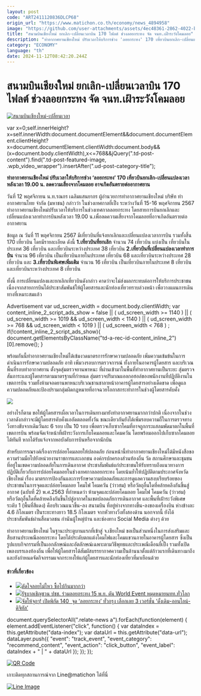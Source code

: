 ```yaml
---
layout: post
code: "ART2411120836DLCP68"
origin_url: "https://www.matichon.co.th/economy/news_4894958"
image: "https://github.com/user-attachments/assets/4ec48361-2862-4022-b699-c0cf889d1bec"
title: "สนามบินเชียงใหม่ ยกเลิก-เปลี่ยนเวลาบิน 170 ไฟลต์ ช่วงลอยกระทง จัด จนท.เฝ้าระวังโคมลอย"
description: "ท่าอากาศยานเชียงใหม่ ปรับเวลาให้บริการช่วง 'ลอยกระทง' 170 เที่ยวบินยกเลิก-เปลี่ยนแปลงเวลาหลังเวลา 19.00 น. ลดความเสี่ยงจากโคมลอย อาจเกิดอันตรายต่ออากาศยาน"
category: "ECONOMY"
language: "th"
date: 2024-11-12T08:42:20.244Z
---
```


# สนามบินเชียงใหม่ ยกเลิก-เปลี่ยนเวลาบิน 170 ไฟลต์ ช่วงลอยกระทง จัด จนท.เฝ้าระวังโคมลอย

[![](https://www.matichon.co.th/wp-content/uploads/2024/11/สนามบินเชียงใหม่-เปลี่ยนเวลา.jpg "สนามบินเชียงใหม่-เปลี่ยนเวลา")](https://www.matichon.co.th/wp-content/uploads/2024/11/สนามบินเชียงใหม่-เปลี่ยนเวลา.jpg)

var x=0;self.innerHeight?x=self.innerWidth:document.documentElement&&document.documentElement.clientHeight?x=document.documentElement.clientWidth:document.body&&(x=document.body.clientWidth),x<=768&&jQuery(".td-post-content").find(".td-post-featured-image, .wpb\_video\_wrapper").insertAfter(".ud-post-category-title");

**ท่าอากาศยานเชียงใหม่ ปรับเวลาให้บริการช่วง ‘ลอยกระทง’ 170 เที่ยวบินยกเลิก-เปลี่ยนแปลงเวลาหลังเวลา 19.00 น. ลดความเสี่ยงจากโคมลอย อาจเกิดอันตรายต่ออากาศยาน**

วันที่ 12 พฤศจิกายน น.ท.รณกร เฉลิมแสนยากร ผู้อำนวยการท่าอากาศยานเชียงใหม่ บริษัท ท่าอากาศยานไทย จำกัด (มหาชน) กล่าวว่า ในช่วงเทศกาลยี่เป็ง ระหว่างวันที่ 15-16 พฤศจิกายน 2567 ท่าอากาศยานเชียงใหม่ปรับเวลาให้บริการในช่วงเทศกาลลอยกระทง โดยสายการบินยกเลิกและเปลี่ยนแปลงเวลาทำการบินหลังเวลา 19.00 น.เพื่อลดความเสี่ยงจากโคมลอยที่อาจเกิดอันตรายต่ออากาศยาน

ข้อมูล ณ วันที่ 11 พฤศจิกายน 2567 มีเที่ยวบินที่แจ้งยกเลิกและเปลี่ยนแปลงเวลาการบิน รวมทั้งสิ้น 170 เที่ยวบิน โดยมีรายละเอียด ดังนี้ **1.เที่ยวบินที่ยกเลิก** จำนวน 74 เที่ยวบิน แบ่งเป็น เที่ยวบินในประเทศ 36 เที่ยวบิน และเที่ยวบินระหว่างประเทศ 38 เที่ยวบิน **2.เที่ยวบินที่เปลี่ยนแปลงเวลาทำการบิน** จำนวน 96 เที่ยวบิน เป็นเที่ยวบินภายในประเทศ เที่ยวบิน 68 และเที่ยวบินระหว่างประเทศ 28 เที่ยวบิน และ **3.เที่ยวบินพิเศษเพิ่มเติม** จำนวน 16 เที่ยวบิน เป็นเที่ยวบินภายในประเทศ 8 เที่ยวบิน และเที่ยวบินระหว่างประเทศ 8 เที่ยวบิน

ทั้งนี้ การเปลี่ยนแปลงและยกเลิกเที่ยวบินดังกล่าว คาดว่าจะไม่ส่งผลกระทบต่อการให้บริการประชาชน เนื่องจากสายการบินได้ประชาสัมพันธ์ให้ผู้โดยสารและนักท่องเที่ยวทราบล่วงหน้า เพื่อวางแผนการเดินทางที่เหมาะสมแล้ว

Advertisement var ud\_screen\_width = document.body.clientWidth; var content\_inline\_2\_script\_ads\_show = false || ( ud\_screen\_width >= 1140 ) || ( ud\_screen\_width >= 1019 && ud\_screen\_width < 1140 ) || ( ud\_screen\_width >= 768 && ud\_screen\_width < 1019 ) || ( ud\_screen\_width < 768 ) ; if(!content\_inline\_2\_script\_ads\_show){ document.getElementsByClassName("td-a-rec-id-content\_inline\_2")\[0\].remove(); }

พร้อมกันนี้ท่าอากาศยานเชียงใหม่ได้เข้มงวดมาตรการรักษาความปลอดภัย เพิ่มความเข้มข้นในการดำเนินการรักษาความปลอดภัย อาทิ เพิ่มวงรอบการตรวจการณ์ ทั้งภายในอาคารผู้โดยสาร และบริเวณพื้นที่รอบท่าอากาศยาน ตั้งจุดสุ่มตรวจยานพาหนะ ที่ผ่านเข้ามาในพื้นที่ท่าอากาศยานเป็นระยะ สุ่มตรวจสัมภาระและผู้โดยสารตามมาตรฐานที่กำหนด สุ่มตรวจปริมาณแอลกอฮอล์ของพนักงานที่ปฏิบัติงานในเขตการบิน รวมทั้งห้ามจอดยานพาหนะบริเวณชานชาลาหน้าอาคารผู้โดยสารอย่างเด็ดขาด เพื่อดูแลความปลอดภัยและป้องปรามกลุ่มผิดกฎหมายที่อาจฉวยโอกาสกระทำการในช่วงผู้โดยสารคับคั่ง

![](https://www.matichon.co.th/wp-content/uploads/2024/11/2105869.jpg)

อย่างไรก็ตาม ขอให้ผู้โดยสารเผื่อเวลาในการเดินทางมายังท่าอากาศยานมากกว่าปกติ เนื่องจากในช่วงเวลาดังกล่าวจะมีผู้โดยสารคับคั่งแออัดตลอดทั้งวัน ขณะเดียวกันยังได้เพิ่มรอบความถี่ในการตรวจทางวิ่งทางขับจากเดิมวันละ 6 รอบ เป็น 10 รอบ เพื่อตรวจเก็บซากโคมที่อาจถูกกระแสลมพัดมาตกในพื้นที่เขตการบิน พร้อมจัดเจ้าหน้าที่เฝ้าระวังการเก็บโคมลอยและโคมควัน โดยพร้อมออกไปเก็บซากโคมลอยได้ทันที หากได้รับแจ้งจากหอบังคับการบินหรือจากนักบิน

สำหรับการรณรงค์เรื่องการปล่อยโคมลอยให้ปลอดภัย ก่อนหน้านี้ท่าอากาศยานเชียงใหม่ได้มีหนังสือขอความร่วมมือไปยังหน่วยงานราชการและเอกชน องค์กรปกครองส่วนท้องถิ่น วัด สถานศึกษาและชุมชนที่อยู่ในเขตความปลอดภัยในการเดินอากาศ ประชาสัมพันธ์แก่ประชาชนให้รับทราบถึงแนวทางการปฏิบัติเกี่ยวกับการปล่อยโคมลอยในช่วงเทศกาลลอยกระทง โดยเน้นย้ำให้ปฏิบัติตามประกาศจังหวัดเชียงใหม่ เรื่อง มาตรการป้องกันและการรักษาความปลอดภัยและการดูแลความสงบเรียบร้อยของประชาชนในการจุดและปล่อยโคมลอย โคมไฟ โคมควัน (ว่าวฮม) หรือวัตถุอื่นใดที่คล้ายคลึงกันขึ้นสู่อากาศ (ฉบับที่ 2) พ.ศ.2563 ที่กำหนดว่า ห้ามจุดและปล่อยโคมลอย โคมไฟ โคมควัน (ว่าวฮม) หรือวัตถุอื่นใดที่คล้ายคลึงกันขึ้นไปสู่อากาศในเขตปลอดภัยการเดินอากาศ และพื้นที่เฝ้าระวังพิเศษระดับ 1 (พื้นที่สีแดง) คือบริเวณแนวขึ้น-ลง สนามบิน ที่อยู่ห่างจากทางขึ้น-ลงของเครื่องบิน ห่างข้างละ 4.6 กิโลเมตร เป็นระยะทางยาว 18.5 กิโลเมตร จากหัวทางวิ่งทั้งสองด้าน นอกจากนี้ ยังได้ประชาสัมพันธ์ผ่านสื่อมวลชน กำนันผู้ใหญ่บ้าน และช่องทาง Social Media ต่างๆ ด้วย

ท่าอากาศยานเชียงใหม่ ในฐานะประตูบานแรกที่เข้าสู่ จ.เชียงใหม่ ขอเป็นส่วนหนึ่งในการส่งเสริมและสืบสานประเพณีลอยกระทง โดยได้ประดับตกแต่งโคมไฟและโคมแขวนภายในอาคารผู้โดยสาร ซึ่งเป็นรูปแบบกิจกรรมที่เป็นเอกลักษณ์และอัตลักษณ์เฉพาะตามวิธีพุทธและประเพณีเดือนยี่เป็ง รวมทั้งเปิดเพลงบรรเลงท้องถิ่น เพื่อให้ผู้โดยสารได้สัมผัสบรรยากาศความเป็นล้านนาตั้งแต่ก้าวแรกที่เดินทางมาถึง และยังกำหนดจัดกิจกรรมแจกกระทงให้แก่ผู้โดยสารและนักท่องเที่ยวที่มาเยือนด้วย

#### ข่าวที่เกี่ยวข้อง

*   [![](https://www.matichon.co.th/wp-content/uploads/2024/11/maxresdefault-47.jpg)ตัดใจลอยไม่ไหว ซื้อไปกินมากกว่า](https://www.matichon.co.th/clips/news_4894420)
*   [![](https://www.matichon.co.th/wp-content/uploads/2024/11/728-138.jpg)รัฐบาลเชิญชวน ปชช. ร่วมลอยกระทง 15 พ.ย. ดัน World Event หมุดหมายนทท.ทั่วโลก](https://www.matichon.co.th/politics/news_4893118)
*   [![](https://www.matichon.co.th/wp-content/uploads/2024/11/WEBBBB-1.jpg)จัดให้จุกๆ! เปิดพิกัด 140  จุด ‘ลอยกระทง’ ทั่วกรุง เลือกเลย 3 เวอร์ชั่น ‘ดั้งเดิม-ออนไลน์-ดิจิทัล’](https://www.matichon.co.th/local/quality-life/news_4893038)

document.querySelectorAll(".relate-news a").forEach(function(element) { element.addEventListener("click", function() { var dataIndex = this.getAttribute("data-index"); var dataUrl = this.getAttribute("data-url"); dataLayer.push({ "event": "track\_event", "event\_category": "recommend\_content", "event\_action": "click\_button", "event\_label": dataIndex + " | " + dataUrl }); }); });

[![QR Code](https://www.matichon.co.th/wp-content/uploads/2023/07/wob1371z.jpg)](https://lin.ee/ht0nDxX)

เกาะติดทุกสถานการณ์จาก Line@matichon ได้ที่นี่

[![Line Image](https://www.matichon.co.th/wp-content/uploads/2023/07/th.png)](https://lin.ee/ht0nDxX)